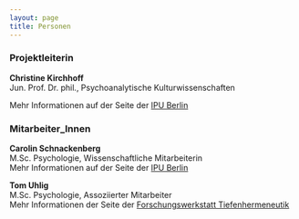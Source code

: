```yaml
---
layout: page
title: Personen 
---
```

### __Projektleiterin__

**Christine Kirchhoff**  
Jun. Prof. Dr. phil., Psychoanalytische Kulturwissenschaften

Mehr Informationen auf der Seite der [IPU Berlin](http://www.ipu-berlin.de/hochschule/wissenschaftler/profil/kirchhoff-christine.html)

### __Mitarbeiter_Innen__

**Carolin Schnackenberg**  
M.Sc. Psychologie, Wissenschaftliche Mitarbeiterin  
Mehr Informationen auf der Seite der [IPU Berlin](http://www.ipu-berlin.de/hochschule/wissenschaftler/profil/schnackenberg-carolin.html)

**Tom Uhlig**  
M.Sc. Psychologie, Assoziierter Mitarbeiter  
Mehr Informationen der Seite der [Forschungswerkstatt Tiefenhermeneutik](http://www.tiefenhermeneutik.org/mitglieder/uhlig/)
 
